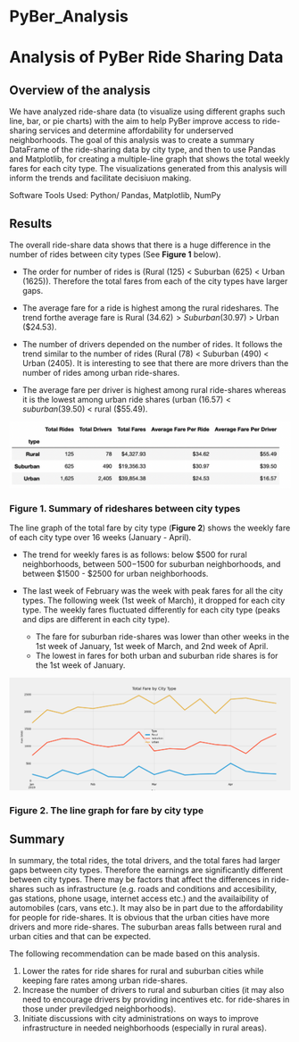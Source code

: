 # PyBer_Analysis

# Analysis of PyBer Ride Sharing Data

## Overview of the analysis

We have analyzed ride-share data (to visualize using different graphs such line, bar, or pie charts) with the aim to help PyBer improve access to ride-sharing services and determine affordability for underserved neighborhoods. The goal of this analysis was to create a summary DataFrame of the ride-sharing data by city type, and then to use Pandas and Matplotlib, for creating a multiple-line graph that shows the total weekly fares for each city type. The visualizations generated from this analysis will inform the trends and facilitate decisiuon making. 

Software Tools Used: Python/ Pandas, Matplotlib, NumPy

## Results

The overall ride-share data shows that there is a huge difference in the number of rides between city types (See **Figure 1** below).
- The order for number of rides is (Rural (125) < Suburban (625) < Urban (1625)). 
  Therefore the total fares from each of the city types have larger gaps.
  
- The average fare for a ride is highest among the rural rideshares. 
  The trend forthe average fare is Rural ($34.62) > Suburban ($30.97) > Urban ($24.53). 
  
- The number of drivers depended on the number of rides. It follows the trend similar to the number of rides (Rural (78) < Suburban (490) < Urban (2405). 
  It is interesting to see that there are more drivers than the number of rides among urban ride-shares. 
  
- The average fare per driver is highest among rural ride-shares whereas it is the lowest among urban ride shares (urban ($16.57) < suburban ($39.50) < rural ($55.49). 

![PyBer-Summary DataFrame](/analysis/PyBer-Summary-DataFrame.png)
 ### Figure 1. Summary of rideshares between city types
 
The line graph of the total fare by city type (**Figure 2**) shows the weekly fare of each city type over 16 weeks (January - April). 

- The trend for weekly fares is  as follows: below $500 for rural neighborhoods, between $500-$1500 for suburban neighborhoods, and between $1500 - $2500  for urban neighborhoods. 

- The last week of February was the week with peak fares for all the city types. The following week (1st week of March), it dropped for each city type. 
  The weekly fares fluctuated differently for each city type (peaks and dips are different in each city type). 
    - The fare for suburban ride-shares was lower than other weeks in the 1st week of January, 1st week of March, and 2nd week of April. 
    - The lowest in fares for both urban and suburban ride shares is for the 1st week of January.

![PyBer-Fare Summary](/analysis/PyBer_fare_summary.png)
### Figure 2. The line graph for fare by city type

## Summary

In summary, the total rides, the total drivers, and the total fares had larger gaps between city types. Therefore the earnings are significantly different between city types. There may be factors that affect the differences in ride-shares such as infrastructure (e.g. roads and conditions and accesibility, gas stations, phone usage, internet access etc.) and the availaibility of automobiles (cars, vans etc.). It may also be in part due to the affordability for people for ride-shares. It is obvious that the urban cities have more drivers and more ride-shares. The suburban areas falls between rural and urban cities and that can be expected. 

The following recommendation can be made based on this analysis.
1. Lower the rates for ride shares for rural and suburban cities while keeping fare rates among urban ride-shares. 
2. Increase the number of drivers to rural and suburban cities (it may also need to encourage drivers by providing incentives etc. for ride-shares in those under previledged neighborhoods). 
3. Initiate discussions with city administrations on ways to improve infrastructure in needed neighborhoods (especially in rural areas).  
